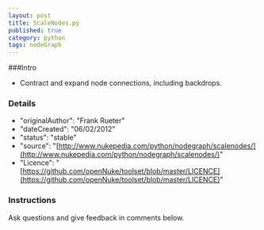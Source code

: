 ```yaml
---
layout: post
title: ScaleNodes.py
published: true
category: python
tags: nodeGraph
---
```


###Intro
- Contract and expand node connections, including backdrops.

### Details
- "originalAuthor": "Frank Rueter"
- "dateCreated": "06/02/2012"
- "status": "stable"
- "source": "[http://www.nukepedia.com/python/nodegraph/scalenodes/](http://www.nukepedia.com/python/nodegraph/scalenodes/)"
- "Licence": "[https://github.com/openNuke/toolset/blob/master/LICENCE](https://github.com/openNuke/toolset/blob/master/LICENCE)"

### Instructions
Ask questions and give feedback in comments below.